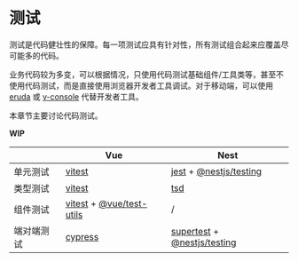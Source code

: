 # 测试

测试是代码健壮性的保障。每一项测试应具有针对性，所有测试组合起来应覆盖尽可能多的代码。

业务代码较为多变，可以根据情况，只使用代码测试基础组件/工具类等，甚至不使用代码测试，而是直接使用浏览器开发者工具调试。对于移动端，可以使用 [eruda](https://github.com/liriliri/eruda/blob/master/doc/README_CN.md#readme) 或 [v-console](https://github.com/Tencent/vConsole/blob/dev/README_CN.md#readme) 代替开发者工具。

本章节主要讨论代码测试。

**WIP**

||Vue|Nest|
|---|---|---|
|单元测试|[vitest](https://vitest.dev/)|[jest](https://jestjs.io/) + [@nestjs/testing](https://docs.nestjs.com/fundamentals/testing)|
|类型测试|[vitest](https://vitest.dev/)|[tsd](https://github.com/SamVerschueren/tsd)|
|组件测试|[vitest](https://vitest.dev/) + [@vue/test-utils](https://test-utils.vuejs.org/)|/|
|端对端测试|[cypress](https://docs.cypress.io/)|[supertest](https://github.com/ladjs/supertest) + [@nestjs/testing](https://docs.nestjs.com/fundamentals/testing)|
